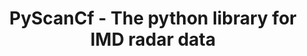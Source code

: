 ---
permalink: /
title: "PyScanCf - The python library for IMD radar data"
excerpt: "PyScanCf"
author_profile: true
header:
  image: Banner_Front.jpg
redirect_from: https://syedhamidali.github.io/PyScanCf
---
